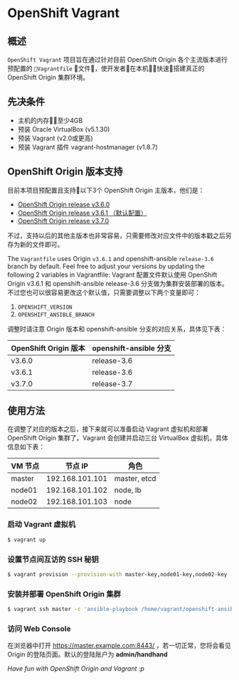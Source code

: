 # OpenShift Vagrant

## 概述

`OpenShift Vagrant` 项目旨在通过针对目前 OpenShift Origin 各个主流版本进行预配置的 `Vagrantfile` 文件，使开发者在本机快速搭建真正的 OpenShift Origin 集群环境。

## 先决条件

- 主机的内存至少4GB
- 预装 Oracle VirtualBox (v5.1.30)
- 预装 Vagrant (v2.0或更高)
- 预装 Vagrant 插件 vagrant-hostmanager (v1.8.7)

## OpenShift Origin 版本支持

目前本项目预配置且支持以下3个 OpenShift Origin 主版本，他们是：

- [OpenShift Origin release v3.6.0](https://github.com/openshift/origin/releases/tag/v3.6.0)
- [OpenShift Origin release v3.6.1 （默认配置）](https://github.com/openshift/origin/releases/tag/v3.6.1)
- [OpenShift Origin release v3.7.0](https://github.com/openshift/origin/releases/tag/v3.7.0)

不过，支持以后的其他主版本也非常容易，只需要修改对应文件中的版本戳之后另存为新的文件即可。

The `Vagrantfile` uses Origin `v3.6.1` and openshift-ansible `release-3.6` branch by default. Feel free to adjust your versions by updating the following 2 variables in Vagrantfile:
Vagrant 配置文件默认使用 OpenShift Origin v3.6.1 和 openshift-ansible release-3.6 分支做为集群安装部署的版本。不过您也可以很容易更改这个默认值，只需要调整以下两个变量即可：

1. `OPENSHIFT_VERSION`
2. `OPENSHIFT_ANSIBLE_BRANCH`

调整时请注意 Origin 版本和 openshift-ansible 分支的对应关系，具体见下表：

| OpenShift Origin 版本 | openshift-ansible 分支 |
| --- | --- |
| v3.6.0 | release-3.6 |
| v3.6.1 | release-3.6 |
| v3.7.0 | release-3.7 |


## 使用方法

在调整了对应的版本之后，接下来就可以准备启动 Vagrant 虚拟机和部署 OpenShift Origin 集群了。Vagrant 会创建并启动三台 VirtualBox 虚拟机，具体信息如下表：

| VM 节点 | 节点 IP | 角色 |
| --- | --- | --- |
| master | 192.168.101.101 | master, etcd |
| node01 | 192.168.101.102 | node, lb |
| node02 | 192.168.101.103 | node |

### 启动 Vagrant 虚拟机

```bash
$ vagrant up
```

### 设置节点间互访的 SSH 秘钥

```bash
$ vagrant provision --provision-with master-key,node01-key,node02-key
```

### 安装并部署 OpenShift Origin 集群

```bash
$ vagrant ssh master -c 'ansible-playbook /home/vagrant/openshift-ansible/playbooks/byo/config.yml'
```

### 访问 Web Console

在浏览器中打开 https://master.example.com:8443/ ，若一切正常，您将会看见 Origin 的登陆页面。默认的登陆账户为 **admin/handhand**

*Have fun with OpenShift Origin and Vagrant :p*